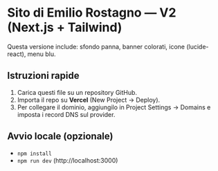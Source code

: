 # Sito di Emilio Rostagno — V2 (Next.js + Tailwind)

Questa versione include: sfondo panna, banner colorati, icone (lucide-react), menu blu.

## Istruzioni rapide
1. Carica questi file su un repository GitHub.
2. Importa il repo su **Vercel** (New Project → Deploy).
3. Per collegare il dominio, aggiungilo in Project Settings → Domains e imposta i record DNS sul provider.

## Avvio locale (opzionale)
- `npm install`
- `npm run dev` (http://localhost:3000)